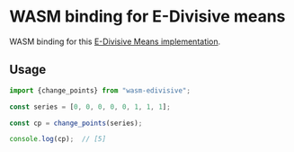 # WASM binding for E-Divisive means 

WASM binding for this [E-Divisive Means implementation](https://github.com/dbradf/edivisive-rs).

## Usage

```javascript
import {change_points} from "wasm-edivisive";

const series = [0, 0, 0, 0, 0, 1, 1, 1];

const cp = change_points(series);

console.log(cp);  // [5]
```
